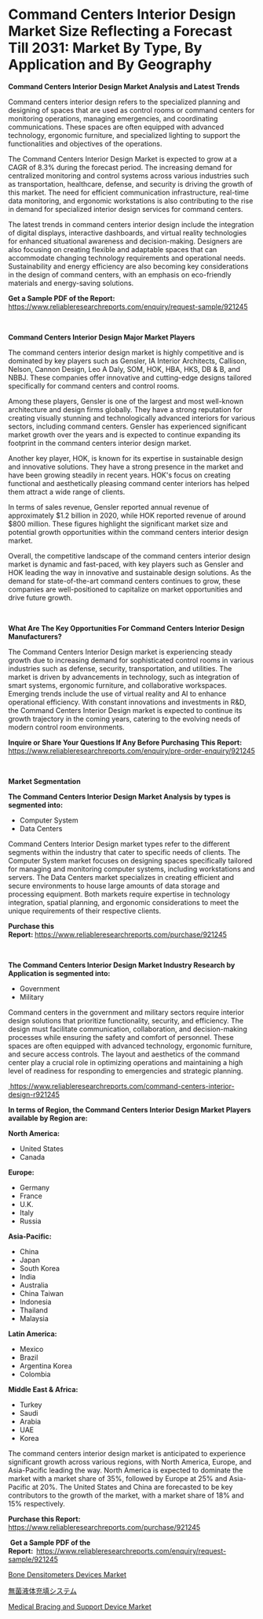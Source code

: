 <p><h1>Command Centers Interior Design Market Size Reflecting a Forecast Till 2031: Market By Type, By Application and By Geography</h1></p><p><strong>Command Centers Interior Design Market Analysis and Latest Trends</strong></p>
<p><p>Command centers interior design refers to the specialized planning and designing of spaces that are used as control rooms or command centers for monitoring operations, managing emergencies, and coordinating communications. These spaces are often equipped with advanced technology, ergonomic furniture, and specialized lighting to support the functionalities and objectives of the operations.</p><p>The Command Centers Interior Design Market is expected to grow at a CAGR of 8.3% during the forecast period. The increasing demand for centralized monitoring and control systems across various industries such as transportation, healthcare, defense, and security is driving the growth of this market. The need for efficient communication infrastructure, real-time data monitoring, and ergonomic workstations is also contributing to the rise in demand for specialized interior design services for command centers.</p><p>The latest trends in command centers interior design include the integration of digital displays, interactive dashboards, and virtual reality technologies for enhanced situational awareness and decision-making. Designers are also focusing on creating flexible and adaptable spaces that can accommodate changing technology requirements and operational needs. Sustainability and energy efficiency are also becoming key considerations in the design of command centers, with an emphasis on eco-friendly materials and energy-saving solutions.</p></p>
<p><strong>Get a Sample PDF of the Report:&nbsp;</strong> <a href="https://www.reliableresearchreports.com/enquiry/request-sample/921245">https://www.reliableresearchreports.com/enquiry/request-sample/921245</a></p>
<p>&nbsp;</p>
<p><strong>Command Centers Interior Design Major Market Players</strong></p>
<p><p>The command centers interior design market is highly competitive and is dominated by key players such as Gensler, IA Interior Architects, Callison, Nelson, Cannon Design, Leo A Daly, SOM, HOK, HBA, HKS, DB & B, and NBBJ. These companies offer innovative and cutting-edge designs tailored specifically for command centers and control rooms.</p><p>Among these players, Gensler is one of the largest and most well-known architecture and design firms globally. They have a strong reputation for creating visually stunning and technologically advanced interiors for various sectors, including command centers. Gensler has experienced significant market growth over the years and is expected to continue expanding its footprint in the command centers interior design market.</p><p>Another key player, HOK, is known for its expertise in sustainable design and innovative solutions. They have a strong presence in the market and have been growing steadily in recent years. HOK's focus on creating functional and aesthetically pleasing command center interiors has helped them attract a wide range of clients.</p><p>In terms of sales revenue, Gensler reported annual revenue of approximately $1.2 billion in 2020, while HOK reported revenue of around $800 million. These figures highlight the significant market size and potential growth opportunities within the command centers interior design market.</p><p>Overall, the competitive landscape of the command centers interior design market is dynamic and fast-paced, with key players such as Gensler and HOK leading the way in innovative and sustainable design solutions. As the demand for state-of-the-art command centers continues to grow, these companies are well-positioned to capitalize on market opportunities and drive future growth.</p></p>
<p>&nbsp;</p>
<p><strong>What Are The Key Opportunities For Command Centers Interior Design Manufacturers?</strong></p>
<p><p>The Command Centers Interior Design market is experiencing steady growth due to increasing demand for sophisticated control rooms in various industries such as defense, security, transportation, and utilities. The market is driven by advancements in technology, such as integration of smart systems, ergonomic furniture, and collaborative workspaces. Emerging trends include the use of virtual reality and AI to enhance operational efficiency. With constant innovations and investments in R&D, the Command Centers Interior Design market is expected to continue its growth trajectory in the coming years, catering to the evolving needs of modern control room environments.</p></p>
<p><strong>Inquire or Share Your Questions If Any Before Purchasing This Report:</strong> <a href="https://www.reliableresearchreports.com/enquiry/pre-order-enquiry/921245">https://www.reliableresearchreports.com/enquiry/pre-order-enquiry/921245</a></p>
<p>&nbsp;</p>
<p><strong>Market Segmentation</strong></p>
<p><strong>The Command Centers Interior Design Market Analysis by types is segmented into:</strong></p>
<p><ul><li>Computer System</li><li>Data Centers</li></ul></p>
<p><p>Command Centers Interior Design market types refer to the different segments within the industry that cater to specific needs of clients. The Computer System market focuses on designing spaces specifically tailored for managing and monitoring computer systems, including workstations and servers. The Data Centers market specializes in creating efficient and secure environments to house large amounts of data storage and processing equipment. Both markets require expertise in technology integration, spatial planning, and ergonomic considerations to meet the unique requirements of their respective clients.</p></p>
<p><strong>Purchase this Report:&nbsp;</strong><a href="https://www.reliableresearchreports.com/purchase/921245">https://www.reliableresearchreports.com/purchase/921245</a></p>
<p>&nbsp;</p>
<p><strong>The Command Centers Interior Design Market Industry Research by Application is segmented into:</strong></p>
<p><ul><li>Government</li><li>Military</li></ul></p>
<p><p>Command centers in the government and military sectors require interior design solutions that prioritize functionality, security, and efficiency. The design must facilitate communication, collaboration, and decision-making processes while ensuring the safety and comfort of personnel. These spaces are often equipped with advanced technology, ergonomic furniture, and secure access controls. The layout and aesthetics of the command center play a crucial role in optimizing operations and maintaining a high level of readiness for responding to emergencies and strategic planning.</p></p>
<p><a href="https://www.reliableresearchreports.com/command-centers-interior-design-r921245">&nbsp;https://www.reliableresearchreports.com/command-centers-interior-design-r921245</a></p>
<p><strong>In terms of Region, the Command Centers Interior Design Market Players available by Region are:</strong></p>
<p>
    <p> <strong> North America: </strong>
        <ul>
            <li>United States</li>
            <li>Canada</li>
        </ul>
        </p> 
    <p> <strong> Europe: </strong>
        <ul>
            <li>Germany</li>
            <li>France</li>
            <li>U.K.</li>
            <li>Italy</li>
            <li>Russia</li>
        </ul>
        </p> 
    <p> <strong> Asia-Pacific: </strong>
        <ul>
            <li>China</li>
            <li>Japan</li>
            <li>South Korea</li>
            <li>India</li>
            <li>Australia</li>
            <li>China Taiwan</li>
            <li>Indonesia</li>
            <li>Thailand</li>
            <li>Malaysia</li>
        </ul>
        </p> 
    <p> <strong> Latin America: </strong>
        <ul>
            <li>Mexico</li>
            <li>Brazil</li>
            <li>Argentina Korea</li>
            <li>Colombia</li>
        </ul>
        </p> 
    <p> <strong> Middle East & Africa: </strong>
        <ul>
            <li>Turkey</li>
            <li>Saudi</li>
            <li>Arabia</li>
            <li>UAE</li>
            <li>Korea</li>
        </ul>
    </p>
    </p>
<p><p>The command centers interior design market is anticipated to experience significant growth across various regions, with North America, Europe, and Asia-Pacific leading the way. North America is expected to dominate the market with a market share of 35%, followed by Europe at 25% and Asia-Pacific at 20%. The United States and China are forecasted to be key contributors to the growth of the market, with a market share of 18% and 15% respectively.</p></p>
<p><strong>Purchase this Report: </strong><a href="https://www.reliableresearchreports.com/purchase/921245">https://www.reliableresearchreports.com/purchase/921245</a></p>
<p>&nbsp;<strong>Get a Sample PDF of the Report:&nbsp;&nbsp;</strong><a href="https://www.reliableresearchreports.com/enquiry/request-sample/921245">https://www.reliableresearchreports.com/enquiry/request-sample/921245</a></p>
<p><strong></strong></p>
<p><p><a href="https://github.com/marloy8/Market-Research-Report-List-5/blob/main/bone-densitometers-devices-market.md">Bone Densitometers Devices Market</a></p><p><a href="https://github.com/CarlieShields/Market-Research-Report-List-2/blob/main/2337405175149.md">無菌液体充填システム</a></p><p><a href="https://github.com/jodemen/Market-Research-Report-List-3/blob/main/medical-bracing-and-support-device-market.md">Medical Bracing and Support Device Market</a></p></p>